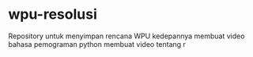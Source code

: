 # wpu-resolusi
Repository untuk menyimpan rencana WPU kedepannya
membuat video bahasa pemograman python
membuat video tentang r
